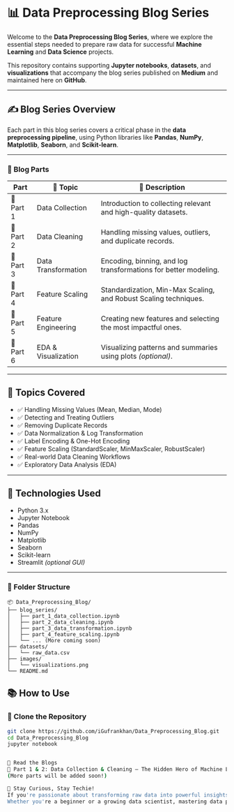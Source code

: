 # 📊 Data Preprocessing Blog Series

Welcome to the **Data Preprocessing Blog Series**, where we explore the essential steps needed to prepare raw data for successful **Machine Learning** and **Data Science** projects.

This repository contains supporting **Jupyter notebooks**, **datasets**, and **visualizations** that accompany the blog series published on **Medium** and maintained here on **GitHub**.

---

## ✍️ Blog Series Overview

Each part in this blog series covers a critical phase in the **data preprocessing pipeline**, using Python libraries like **Pandas**, **NumPy**, **Matplotlib**, **Seaborn**, and **Scikit-learn**.

---

### 🔢 Blog Parts

| Part     | 🧩 Topic              | 📌 Description                                                   |
|----------|-----------------------|------------------------------------------------------------------|
| 🔹 Part 1 | Data Collection       | Introduction to collecting relevant and high-quality datasets.   |
| 🔹 Part 2 | Data Cleaning         | Handling missing values, outliers, and duplicate records.        |
| 🔹 Part 3 | Data Transformation   | Encoding, binning, and log transformations for better modeling.  |
| 🔹 Part 4 | Feature Scaling       | Standardization, Min-Max Scaling, and Robust Scaling techniques. |
| 🔹 Part 5 | Feature Engineering   | Creating new features and selecting the most impactful ones.     |
| 🔹 Part 6 | EDA & Visualization   | Visualizing patterns and summaries using plots *(optional)*.     |

---

## 🧠 Topics Covered

- ✅ Handling Missing Values (Mean, Median, Mode)  
- ✅ Detecting and Treating Outliers  
- ✅ Removing Duplicate Records  
- ✅ Data Normalization & Log Transformation  
- ✅ Label Encoding & One-Hot Encoding  
- ✅ Feature Scaling (StandardScaler, MinMaxScaler, RobustScaler)  
- ✅ Real-world Data Cleaning Workflows  
- ✅ Exploratory Data Analysis (EDA)

---

## 🐍 Technologies Used

- Python 3.x  
- Jupyter Notebook  
- Pandas  
- NumPy  
- Matplotlib  
- Seaborn  
- Scikit-learn  
- Streamlit *(optional GUI)*  

---




### 📂 Folder Structure

```
📦 Data_Preprocessing_Blog/
├── blog_series/
│   ├── part_1_data_collection.ipynb
│   ├── part_2_data_cleaning.ipynb
│   ├── part_3_data_transformation.ipynb
│   ├── part_4_feature_scaling.ipynb
│   └── ... (More coming soon)
├── datasets/
│   └── raw_data.csv
├── images/
│   └── visualizations.png
└── README.md
```


## 📚 How to Use

### 🔄 Clone the Repository

```bash
git clone https://github.com/iGufrankhan/Data_Preprocessing_Blog.git
cd Data_Preprocessing_Blog
jupyter notebook


📖 Read the Blogs
📝 Part 1 & 2: Data Collection & Cleaning — The Hidden Hero of Machine Learning
(More parts will be added soon!)

🚀 Stay Curious, Stay Techie!
If you're passionate about transforming raw data into powerful insights, this series is perfect for you.
Whether you're a beginner or a growing data scientist, mastering data preprocessing will unlock stronger and smarter ML models.








